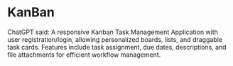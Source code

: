 # KanBan
ChatGPT said: A responsive Kanban Task Management Application with user registration/login, allowing personalized boards, lists, and draggable task cards. Features include task assignment, due dates, descriptions, and file attachments for efficient workflow management.
